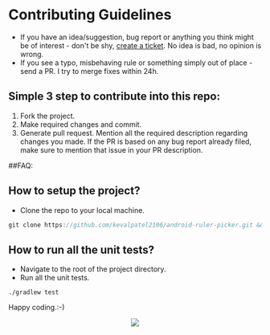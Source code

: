 # Contributing Guidelines

- If you have an idea/suggestion, bug report or anything you think might be of interest - don't be shy, 
[create a ticket](https://github.com/kevalpatel2106/android-ruler-picker/issues/new). No idea is bad, no opinion is wrong. 
- If you see a typo, misbehaving rule or something simply out of place - send a PR. I try to merge fixes within 24h.

## Simple 3 step to contribute into this repo:
1. Fork the project. 
2. Make required changes and commit. 
3. Generate pull request. Mention all the required description regarding changes you made. If the PR is based on any bug report already filed, make sure to mention that issue in your PR description.

##FAQ:
## How to setup the project?
- Clone the repo to your local machine.
```groovy
git clone https://github.com/kevalpatel2106/android-ruler-picker.git && cd Stand-Up
```

## How to run all the unit tests?
- Navigate to the root of the project directory.
- Run all the unit tests.

```
./gradlew test
```

Happy coding.:-)

<div align="center">
<img src="https://cloud.githubusercontent.com/assets/370176/26526332/03bb8ac2-432c-11e7-89aa-da3cd1c0e9cb.png">
</div>
